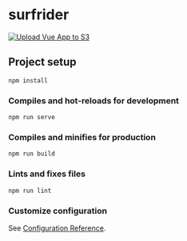 # surfrider
[![Upload Vue App to S3](https://github.com/luctst/surfrider/actions/workflows/s3.yml/badge.svg)](https://github.com/luctst/surfrider/actions/workflows/s3.yml)

## Project setup
```
npm install
```

### Compiles and hot-reloads for development
```
npm run serve
```

### Compiles and minifies for production
```
npm run build
```

### Lints and fixes files
```
npm run lint
```

### Customize configuration
See [Configuration Reference](https://cli.vuejs.org/config/).
